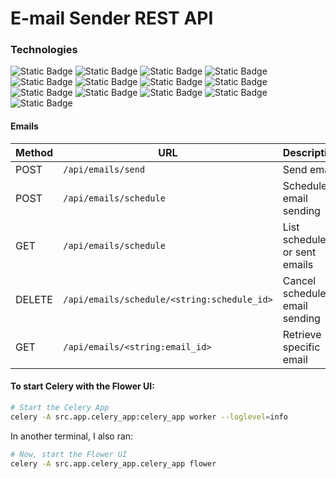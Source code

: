 # E-mail Sender REST API
### Technologies
<section align="left">
    <img alt="Static Badge" src="https://img.shields.io/badge/Python-grey?style=flat&logo=Python">
    <img alt="Static Badge" src="https://img.shields.io/badge/Flask-grey?style=flat&logo=Flask">
    <img alt="Static Badge" src="https://img.shields.io/badge/Smtplib-grey?style=flat&logo=Python">
    <img alt="Static Badge" src="https://img.shields.io/badge/Celery-grey?style=flat&logo=Celery">
    <img alt="Static Badge" src="https://img.shields.io/badge/Pytest-grey?style=flat&logo=PyTest">
    <img alt="Static Badge" src="https://img.shields.io/badge/Marshmallow-grey?style=flat&logo=Python">
    <img alt="Static Badge" src="https://img.shields.io/badge/SQLALchemy-grey?style=flat&logo=SQLAlchemy">
    <img alt="Static Badge" src="https://img.shields.io/badge/Docker-grey?style=flat&logo=Docker">
    <img alt="Static Badge" src="https://img.shields.io/badge/Redis-grey?style=flat&logo=Redis">
    <img alt="Static Badge" src="https://img.shields.io/badge/PostgreSQL-grey?style=flat&logo=PostgreSQL">
    <img alt="Static Badge" src="https://img.shields.io/badge/PgAdmin-grey?style=flat&logo=PostgreSQL">
    <img alt="Static Badge" src="https://img.shields.io/badge/RabbitMQ-grey?style=flat&logo=RabbitMQ">
    <img alt="Static Badge" src="https://img.shields.io/badge/Postman-grey?style=flat&logo=Postman">
</section>

#### Emails

| Method | URL                                         | Description                    |
| ------ | ------------------------------------------- | ------------------------------ |
| POST   | `/api/emails/send`                          | Send email                     |
| POST   | `/api/emails/schedule`                      | Schedule email sending         |
| GET    | `/api/emails/schedule`                      | List scheduled or sent emails  |
| DELETE | `/api/emails/schedule/<string:schedule_id>` | Cancel scheduled email sending |
| GET    | `/api/emails/<string:email_id>`             | Retrieve specific email        |

#### To start Celery with the Flower UI:
```bash
# Start the Celery App
celery -A src.app.celery_app:celery_app worker --loglevel=info
```
In another terminal, I also ran:
```bash
# Now, start the Flower UI
celery -A src.app.celery_app.celery_app flower
```
